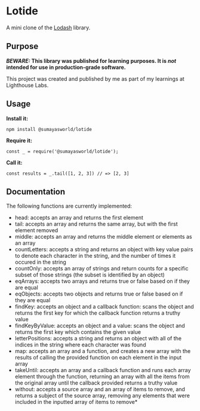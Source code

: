 # Lotide

A mini clone of the [Lodash](https://lodash.com) library.

## Purpose

**_BEWARE:_ This library was published for learning purposes. It is _not_ intended for use in production-grade software.**

This project was created and published by me as part of my learnings at Lighthouse Labs. 

## Usage

**Install it:**

`npm install @sumayasworld/lotide`

**Require it:**

`const _ = require('@sumayasworld/lotide');`

**Call it:**

`const results = _.tail([1, 2, 3]) // => [2, 3]`

## Documentation

The following functions are currently implemented:

* head: accepts an array and returns the first element
* tail: accepts an array and returns the same array, but with the first element removed
* middle: accepts an array and returns the middle element or elements as an array
* countLetters: accepts a string and returns an object with key value pairs to denote each character in the string, and the number of times it occured in the string
* countOnly: accepts an array of strings and return counts for a specific subset of those strings (the subset is identified by an object)
* eqArrays: accepts two arrays and returns true or false based on if they are equal
* eqObjects: accepts two objects and returns true or false based on if they are equal
* findKey: accepts an object and a callback function: scans the object and returns the first key for which the callback function returns a truthy value
* findKeyByValue: accepts an object and a value: scans the object and returns the first key which contains the given value
* letterPositions: accepts a string and returns an object with all of the indices in the string where each character was found
* map: accepts an array and a function, and creates a new array with the results of calling the provided function on each element in the input array
* takeUntil: accepts an array and a callback function and runs each array element through the function, returning an array with all the items from the original array until the callback provided returns a truthy value
* without: accepts a source array and an array of items to remove, and returns a subject of the source array, removing any elements that were included in the inputted array of items to remove*